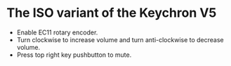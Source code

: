 # The ISO variant of the Keychron V5

- Enable EC11 rotary encoder.
- Turn clockwise to increase volume and turn anti-clockwise to decrease volume.
- Press top right key pushbutton to mute.
